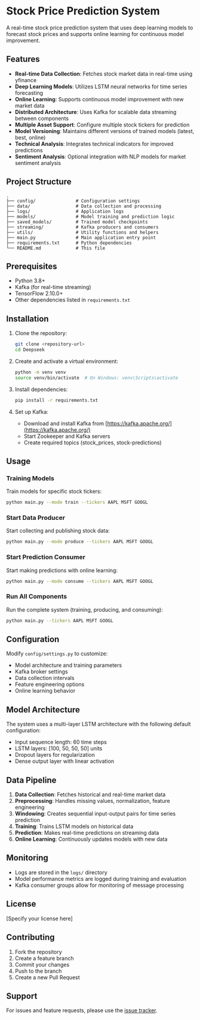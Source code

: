 # Stock Price Prediction System

A real-time stock price prediction system that uses deep learning models to forecast stock prices and supports online learning for continuous model improvement.

## Features

- **Real-time Data Collection**: Fetches stock market data in real-time using yfinance
- **Deep Learning Models**: Utilizes LSTM neural networks for time series forecasting
- **Online Learning**: Supports continuous model improvement with new market data
- **Distributed Architecture**: Uses Kafka for scalable data streaming between components
- **Multiple Asset Support**: Configure multiple stock tickers for prediction
- **Model Versioning**: Maintains different versions of trained models (latest, best, online)
- **Technical Analysis**: Integrates technical indicators for improved predictions
- **Sentiment Analysis**: Optional integration with NLP models for market sentiment analysis

## Project Structure

```
.
├── config/               # Configuration settings
├── data/                 # Data collection and processing
├── logs/                 # Application logs
├── models/               # Model training and prediction logic
├── saved_models/         # Trained model checkpoints
├── streaming/            # Kafka producers and consumers
├── utils/                # Utility functions and helpers
├── main.py               # Main application entry point
├── requirements.txt      # Python dependencies
└── README.md             # This file
```

## Prerequisites

- Python 3.8+
- Kafka (for real-time streaming)
- TensorFlow 2.10.0+
- Other dependencies listed in `requirements.txt`

## Installation

1. Clone the repository:
   ```bash
   git clone <repository-url>
   cd Deepseek
   ```

2. Create and activate a virtual environment:
   ```bash
   python -m venv venv
   source venv/bin/activate  # On Windows: venv\Scripts\activate
   ```

3. Install dependencies:
   ```bash
   pip install -r requirements.txt
   ```

4. Set up Kafka:
   - Download and install Kafka from [https://kafka.apache.org/](https://kafka.apache.org/)
   - Start Zookeeper and Kafka servers
   - Create required topics (stock_prices, stock-predictions)

## Usage

### Training Models

Train models for specific stock tickers:
```bash
python main.py --mode train --tickers AAPL MSFT GOOGL
```

### Start Data Producer

Start collecting and publishing stock data:
```bash
python main.py --mode produce --tickers AAPL MSFT GOOGL
```

### Start Prediction Consumer

Start making predictions with online learning:
```bash
python main.py --mode consume --tickers AAPL MSFT GOOGL
```

### Run All Components

Run the complete system (training, producing, and consuming):
```bash
python main.py --tickers AAPL MSFT GOOGL
```

## Configuration

Modify `config/settings.py` to customize:
- Model architecture and training parameters
- Kafka broker settings
- Data collection intervals
- Feature engineering options
- Online learning behavior

## Model Architecture

The system uses a multi-layer LSTM architecture with the following default configuration:
- Input sequence length: 60 time steps
- LSTM layers: [100, 50, 50, 50] units
- Dropout layers for regularization
- Dense output layer with linear activation

## Data Pipeline

1. **Data Collection**: Fetches historical and real-time market data
2. **Preprocessing**: Handles missing values, normalization, feature engineering
3. **Windowing**: Creates sequential input-output pairs for time series prediction
4. **Training**: Trains LSTM models on historical data
5. **Prediction**: Makes real-time predictions on streaming data
6. **Online Learning**: Continuously updates models with new data

## Monitoring

- Logs are stored in the `logs/` directory
- Model performance metrics are logged during training and evaluation
- Kafka consumer groups allow for monitoring of message processing

## License

[Specify your license here]

## Contributing

1. Fork the repository
2. Create a feature branch
3. Commit your changes
4. Push to the branch
5. Create a new Pull Request

## Support

For issues and feature requests, please use the [issue tracker](https://github.com/yourusername/Deepseek/issues).